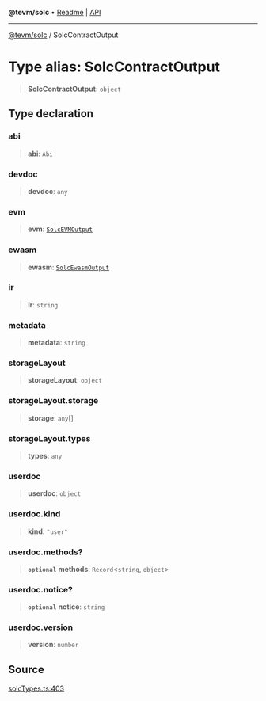 **@tevm/solc** • [Readme](../README.md) \| [API](../globals.md)

***

[@tevm/solc](../README.md) / SolcContractOutput

# Type alias: SolcContractOutput

> **SolcContractOutput**: `object`

## Type declaration

### abi

> **abi**: `Abi`

### devdoc

> **devdoc**: `any`

### evm

> **evm**: [`SolcEVMOutput`](SolcEVMOutput.md)

### ewasm

> **ewasm**: [`SolcEwasmOutput`](SolcEwasmOutput.md)

### ir

> **ir**: `string`

### metadata

> **metadata**: `string`

### storageLayout

> **storageLayout**: `object`

### storageLayout.storage

> **storage**: `any`[]

### storageLayout.types

> **types**: `any`

### userdoc

> **userdoc**: `object`

### userdoc.kind

> **kind**: `"user"`

### userdoc.methods?

> **`optional`** **methods**: `Record`\<`string`, `object`\>

### userdoc.notice?

> **`optional`** **notice**: `string`

### userdoc.version

> **version**: `number`

## Source

[solcTypes.ts:403](https://github.com/evmts/tevm-monorepo/blob/main/bundler-packages/solc/src/solcTypes.ts#L403)
